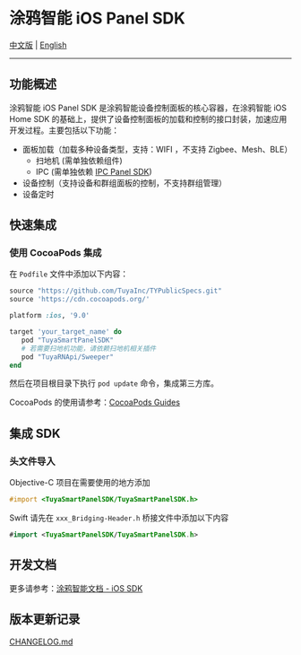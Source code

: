# 涂鸦智能 iOS Panel SDK

[中文版](README-zh.md) | [English](README.md)

---

## 功能概述

涂鸦智能 iOS Panel SDK 是涂鸦智能设备控制面板的核心容器，在涂鸦智能 iOS Home SDK 的基础上，提供了设备控制面板的加载和控制的接口封装，加速应用开发过程。主要包括以下功能：

- 面板加载（加载多种设备类型，支持：WIFI ，不支持 Zigbee、Mesh、BLE）
  - 扫地机 (需单独依赖组件)
  - IPC (需单独依赖 [IPC Panel SDK](https://github.com/TuyaInc/tuyasmart_camera_panel_ios_sdk))
- 设备控制（支持设备和群组面板的控制，不支持群组管理）
- 设备定时

## 快速集成

### 使用 CocoaPods 集成

在 `Podfile` 文件中添加以下内容：

```ruby
source "https://github.com/TuyaInc/TYPublicSpecs.git"
source 'https://cdn.cocoapods.org/'

platform :ios, '9.0'

target 'your_target_name' do
   pod "TuyaSmartPanelSDK"
   # 若需要扫地机功能，请依赖扫地机相关插件
   pod "TuyaRNApi/Sweeper"
end
```

然后在项目根目录下执行 `pod update` 命令，集成第三方库。

CocoaPods 的使用请参考：[CocoaPods Guides](https://guides.cocoapods.org/) 

## 集成 SDK

### 头文件导入

Objective-C 项目在需要使用的地方添加

```objective-c
#import <TuyaSmartPanelSDK/TuyaSmartPanelSDK.h>
```

Swift 请先在 `xxx_Bridging-Header.h` 桥接文件中添加以下内容

```swift
#import <TuyaSmartPanelSDK/TuyaSmartPanelSDK.h>
```




## 开发文档

更多请参考：[涂鸦智能文档 - iOS SDK](https://tuyainc.github.io/tuyasmart_panel_ios_sdk_doc/)

## 版本更新记录

[CHANGELOG.md](./CHANGELOG.md) 

